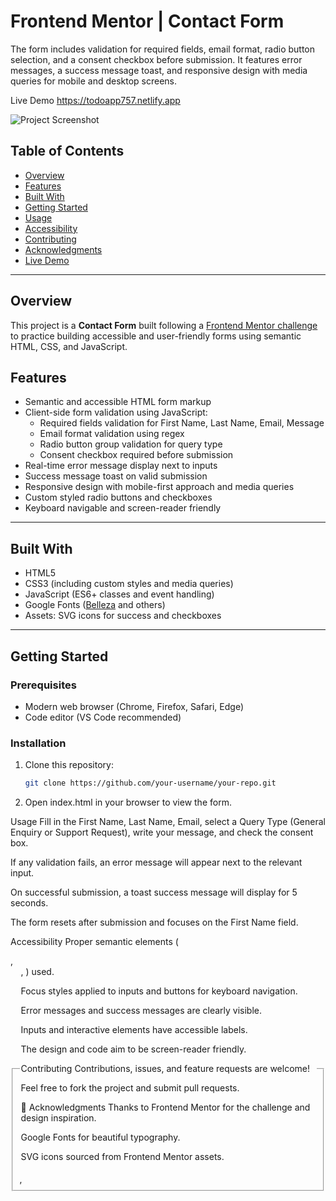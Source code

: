 # Frontend Mentor | Contact Form

The form includes validation for required fields, email format, radio button selection, and a consent checkbox before submission. It features error messages, a success message toast, and responsive design with media queries for mobile and desktop screens.

Live Demo https://todoapp757.netlify.app

![Project Screenshot](./preview.jpg)

## Table of Contents

- [Overview](#overview)
- [Features](#features)
- [Built With](#built-with)
- [Getting Started](#getting-started)
- [Usage](#usage)
- [Accessibility](#accessibility)
- [Contributing](#contributing)
- [Acknowledgments](#acknowledgments)
- [Live Demo](#live-demo)

---

## Overview

This project is a **Contact Form** built following a [Frontend Mentor challenge](https://www.frontendmentor.io/challenges/contact-form-NqpKt39at) to practice building accessible and user-friendly forms using semantic HTML, CSS, and JavaScript.

## Features

- Semantic and accessible HTML form markup
- Client-side form validation using JavaScript:
  - Required fields validation for First Name, Last Name, Email, Message
  - Email format validation using regex
  - Radio button group validation for query type
  - Consent checkbox required before submission
- Real-time error message display next to inputs
- Success message toast on valid submission
- Responsive design with mobile-first approach and media queries
- Custom styled radio buttons and checkboxes
- Keyboard navigable and screen-reader friendly

---

## Built With

- HTML5
- CSS3 (including custom styles and media queries)
- JavaScript (ES6+ classes and event handling)
- Google Fonts ([Belleza](https://fonts.google.com/specimen/Belleza) and others)
- Assets: SVG icons for success and checkboxes

---

## Getting Started

### Prerequisites

- Modern web browser (Chrome, Firefox, Safari, Edge)
- Code editor (VS Code recommended)

### Installation

1. Clone this repository:

   ```bash
   git clone https://github.com/your-username/your-repo.git

   ```

2. Open index.html in your browser to view the form.

Usage
Fill in the First Name, Last Name, Email, select a Query Type (General Enquiry or Support Request), write your message, and check the consent box.

If any validation fails, an error message will appear next to the relevant input.

On successful submission, a toast success message will display for 5 seconds.

The form resets after submission and focuses on the First Name field.

Accessibility
Proper semantic elements (<form>, <fieldset>, <legend>, <label>) used.

Focus styles applied to inputs and buttons for keyboard navigation.

Error messages and success messages are clearly visible.

Inputs and interactive elements have accessible labels.

The design and code aim to be screen-reader friendly.

Contributing
Contributions, issues, and feature requests are welcome!

Feel free to fork the project and submit pull requests.

📌 Acknowledgments
Thanks to Frontend Mentor for the challenge and design inspiration.

Google Fonts for beautiful typography.

SVG icons sourced from Frontend Mentor assets.
